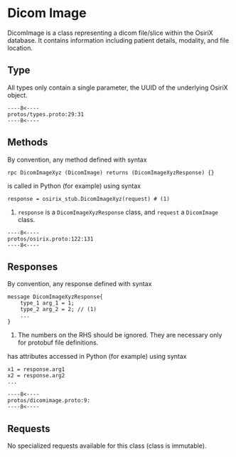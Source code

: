 # Dicom Image
DicomImage is a class representing a dicom file/slice within the OsiriX database. It contains information including 
patient details, modality, and file location. 

## Type
All types only contain a single parameter, the UUID of the underlying OsiriX object.
``` { .c++ title="types.proto (lines 29-31)"}
----8<----
protos/types.proto:29:31
----8<----
```

## Methods
By convention, any method defined with syntax 
``` { .c++}
rpc DicomImageXyz (DicomImage) returns (DicomImageXyzResponse) {}
```
is called in Python (for example) using syntax
``` { .py}
response = osirix_stub.DicomImageXyz(request) # (1)
```

1. `response` is a  `DicomImageXyzResponse` class, and `request` a `DicomImage` class.

``` { .c++ title="osirix.proto (lines 122-131)"}
----8<----
protos/osirix.proto:122:131
----8<----
```

## Responses
By convention, any response defined with syntax
``` { .c++}
message DicomImageXyzResponse{
    type_1 arg_1 = 1;
    type_2 arg_2 = 2; // (1)
    ...
}
```

1. The numbers on the RHS should be ignored.  They are necessary only for protobuf file definitions.

has attributes accessed in Python (for example) using syntax
``` { .py}
x1 = response.arg1
x2 = response.arg2
...
```

``` { .c++ title="dicomimage.proto (lines 9-)"}
----8<----
protos/dicomimage.proto:9:
----8<----
```

## Requests
No specialized requests available for this class (class is immutable).
